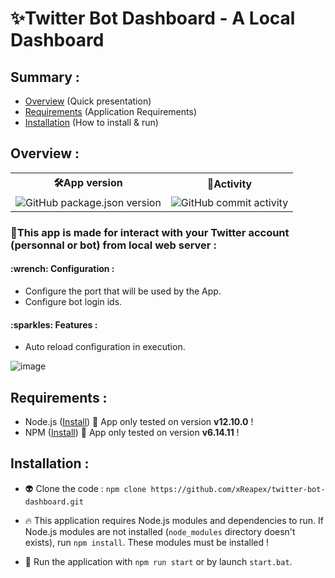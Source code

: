 <h1>✨Twitter Bot Dashboard - A Local Dashboard</h1>

<h2>Summary :</h2>

- <a href="#overview">Overview</a> (Quick presentation)
- <a href="#requirements">Requirements</a> (Application Requirements)
- <a href="#installation">Installation</a> (How to install & run)

<h2 name="overview">Overview :</h2>
<table>
  <tr>  
    <th>🛠App version</th>
    <th>🔮Activity</th>
  </tr>
  <tr>
    <td><img alt="GitHub package.json version" src="https://img.shields.io/github/package-json/v/xReapex/twitter-bot"></td>
    <td><img alt="GitHub commit activity" src="https://img.shields.io/github/commit-activity/w/xReapex/twitter-bot"></td>
  </tr>
</table>

<h3>📌This app is made for interact with your Twitter account (personnal or bot) from local web server :</h3>

<h4>:wrench: Configuration :</h4>

- Configure the port that will be used by the App. 
- Configure bot login ids.

<h4>:sparkles: Features :</h4>

- Auto reload configuration in execution.

![image](https://user-images.githubusercontent.com/56170171/110240687-7067eb00-7f4d-11eb-8dba-46df29cb2bcb.png)

<h2 name="requirements">Requirements :</h2>

- Node.js ([Install](https://nodejs.org/en/)) :construction: App only tested on version **v12.10.0** ! 
- NPM ([Install](https://www.npmjs.com/get-npm)) :construction: App only tested on version **v6.14.11** !

<h2 name="installation">Installation :</h2>

- :alien: Clone the code : ``npm clone https://github.com/xReapex/twitter-bot-dashboard.git``

- :fire: This application requires Node.js modules and dependencies to run. If Node.js modules are not installed (``node_modules`` directory doesn't exists), run ``npm install``. These modules must be installed !

- :rocket: Run the application with ``npm run start`` or by launch ``start.bat``.
